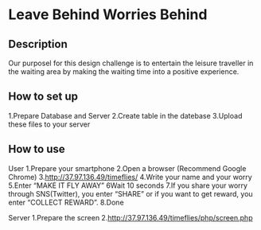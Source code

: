 Leave Behind Worries Behind
====



## Description
Our purposel for this design challenge is to entertain the leisure traveller in the waiting area by making the waiting time into a positive experience.

## How to set up
1.Prepare Database and Server
2.Create table in the datebase
3.Upload these files to your server


## How to use
User
1.Prepare your smartphone
2.Open a browser (Recommend Google Chrome)
3.http://37.97.136.49/timeflies/
4.Write your name and  your worry
5.Enter “MAKE IT FLY AWAY”
6Wait 10 seconds
7.If you share your worry through SNS(Twitter), you enter “SHARE” or if you want to get reward, you enter “COLLECT REWARD”.
8.Done

Server
1.Prepare the screen
2.http://37.97.136.49/timeflies/php/screen.php
